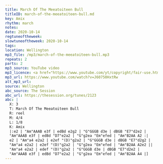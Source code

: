 ```yaml
---
title: March Of The Meeatoiteen Bull
titleID: march-of-the-meeatoiteen-bull.md
key: Amix
rhythm: march
notes:
date: 2020-10-14
regtuneoftheweek:
slowtuneoftheweek: 2020-10-14
tags:
location: Wellington
mp3_file: /mp3/march-of-the-meeatoiteen-bull.mp3
repeats: 2
parts: 2
mp3_source: YouTube video
mp3_licence: <a href="https://www.youtube.com/yt/copyright/fair-use.html">YouTube Fair Use</a>
mp3_url: https://www.youtube.com/watch?v=J60750HxtRw
alt_mp3_url:
source: Wellington
abc_source: The Session
abc_url: https://thesession.org/tunes/2123
abc: |
  X: 3
  T: March Of The Meeatoiteen Bull
  R: reel
  M: 4/4
  L: 1/8
  K: Amix
  |:e2 | "Am"AAAB e3f | edBd e2g2 | "G"GGGB d3e | dBGB "E7"d2e2 |
  "Am"AAAB e3f | edBd "D7"e2a2 | "G"g2ea "Em"efed | "Am"B2AA A2 :|
  e2 | "Am"a4 e2a2 | e2ef "(D)"g2a2 | "G"GGGB d3e | dBGB "E7"d2g2 |
  "Am"a4 e2a2 | e2ef "(D)"g2a2 | "G"g2ea "Em"efed | "Am"B2AA A2e2 ||
  "Am"a4 e2a2 | edef "(D)"g2a2 | "G"GGGB d3e | dBGB "E7"d2e2 |
  "Am"AAAB e3f | edBd "D7"e2a2 | "G"g2ea "Em"efed | "Am"B2AA A4 |]
---
```

